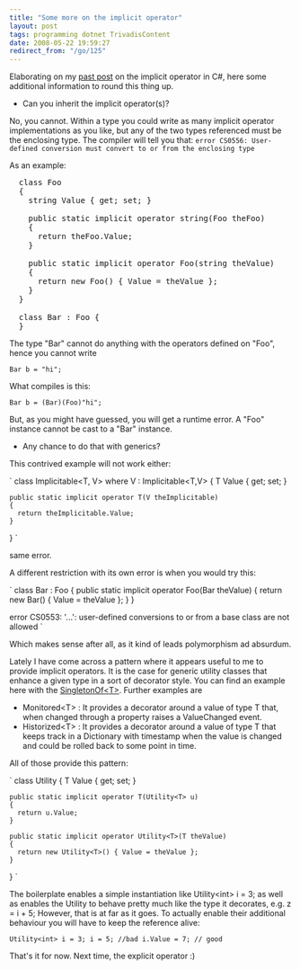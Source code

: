 ```yaml
---
title: "Some more on the implicit operator"
layout: post
tags: programming dotnet TrivadisContent
date: 2008-05-22 19:59:27
redirect_from: "/go/125"
---
```


Elaborating on my [past post](/Content/Entry/104) on the implicit operator in C#, here some additional information to round this thing up.

*   Can you inherit the implicit operator(s)? 

 No, you cannot. Within a type you could write as many implicit operator implementations as you like, but any of the two types referenced must be the enclosing type. The compiler will tell you that:
  ` error CS0556: User-defined conversion must convert to or from the enclosing type `  

As an example:
  <pre class="sh_csharp">
  class Foo
  {
    string Value { get; set; }

    public static implicit operator string(Foo theFoo)
    {
      return theFoo.Value;
    }

    public static implicit operator Foo(string theValue)
    {
      return new Foo() { Value = theValue };
    }
  }

  class Bar : Foo {
  }
</pre>

The type "Bar" cannot do anything with the operators defined on "Foo", hence you cannot write

`Bar b = "hi";`

What compiles is this:

`
Bar b = (Bar)(Foo)"hi";
`

But, as you might have guessed, you will get a runtime error. A "Foo" instance cannot be cast to
a "Bar" instance.

*   Any chance to do that with generics?

This contrived example will not work either:

`
  class Implicitable<T, V> where V : Implicitable<T,V>
  {
    T Value { get; set; }

    public static implicit operator T(V theImplicitable)
    {
      return theImplicitable.Value;
    }
  }
`

same error.

A different restriction with its own error is when you would try this:

`
  class Bar : Foo
  {
    public static implicit operator Foo(Bar theValue)
    {
      return new Bar() { Value = theValue };
    }
  }

error CS0553: '...': user-defined conversions to or from a base class are not allowed
`

Which makes sense after all, as it kind of leads polymorphism ad absurdum.

Lately I have come across a pattern where it appears useful to me to provide implicit operators. 
It is the case for generic utility classes that enhance a given type in a sort of decorator style.
You can find an example here with the [SingletonOf&lt;T&gt;](http://realfiction.net/?q=node/153). Further examples are

*   Monitored&lt;T&gt; : It provides a decorator around a value of type T that, when changed through a property raises a ValueChanged event.
*   Historized&lt;T&gt; : It provides a decorator around a value of type T that keeps track in a Dictionary with timestamp when the value is changed and could be rolled back to some point in time.

All of those provide this pattern:

`
  class Utility<T>
  {
    T Value { get; set; }

    public static implicit operator T(Utility<T> u)
    {
      return u.Value;
    }

    public static implicit operator Utility<T>(T theValue)
    {
      return new Utility<T>() { Value = theValue };
    }
  }
`

The boilerplate enables a simple instantiation like Utility&lt;int&gt; i = 3; as well as enables the Utility
to behave pretty much like the type it decorates, e.g. z = i + 5;
However, that is at far as it goes. To actually enable their additional behaviour you will have to keep
the reference alive:

`
Utility<int> i = 3;
i = 5; //bad
i.Value = 7; // good
`

That's it for now. Next time, the explicit operator :)